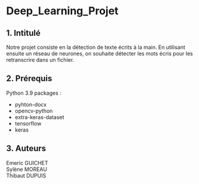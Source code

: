 # Deep_Learning_Projet

## 1. Intitulé
  Notre projet consiste en la détection de texte écrits à la main.
  En utilisant ensuite un réseau de neurones, on souhaite détecter les mots écris pour les retranscrire
  dans un fichier.
  
  
## 2. Prérequis
Python 3.9
packages : 
- pyhton-docx
- opencv-python
- extra-keras-dataset
- tensorflow
- keras
  
## 3. Auteurs
  Emeric GUICHET<br>
  Sylène MOREAU<br>
  Thibaut DUPUIS
